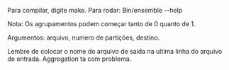 Para compilar, digite make.
Para rodar: Bin/ensemble --help 

Nota: Os agrupamentos podem começar tanto de 0 quanto de 1.

Argumentos:
arquivo, numero de partições, destino.

Lembre de colocar o nome do arquivo de saida na ultima linha do arquivo de entrada.
Aggregation ta com problema.
